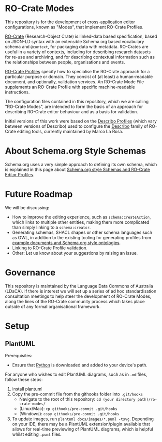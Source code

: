 # RO-Crate Modes

This repository is for the development of cross-application editor configurations, known as "Modes", that implement RO-Crate Profiles.

[RO-Crate] (Research-Object Crate) is linked-data based specification, based on JSON-LD syntax with an extensible Schema.org based vocabulary schema and `@context`, for packaging data with metadata. RO-Crates are useful in a variety of contexts, including for describing research datasets for re-use and archiving, and for describing contextual information such as the relationships between people, organisations and events.

[RO-Crate Profiles] specify how to specialise the RO-Crate approach for a particular purpose or domain. They consist of (at least) a human-readable document, and optionally, validation services. An RO-Crate Mode File supplements an RO-Crate Profile with specific machine-readable instructions.

The configuration files contained in this repository, which we are calling "RO-Crate Modes", are intended to form the basis of an approach for describing RO-Crate editor behaviour and as a basis for validation.

Initial versions of this work were based on the [Describo Profiles] (which vary between versions of Describo) used to configure the [Describo] family of RO-Crate editing tools, currently maintained by Marco La Rosa.

# About Schema.org Style Schemas

Schema.org uses a very simple approach to defining its own schema, which is explained in this page about [Schema.org style Schemas and RO-Crate Editor Profiles](./docs/soss-profiles.md).

# Future Roadmap

We will be discussing:

- How to improve the editing experience, such as `schema:CreateAction`, which links to multiple other entities, making them more complicated than simply linking to a `schema:creator`.
- Generating schemas, SHACL shapes or other schema languages such as OWL, in addition to the existing tooling for generating profiles from [example documents and Schema.org style ontologies](./docs/soss-profiles.md).
- Linking to RO-Crate Profile validation.
- Other: Let us know about your suggestions by raising an issue.

# Governance

This repository is maintained by the Language Data Commons of Australia (LDaCA). If there is interest we will set up a series of ad hoc standardisation consultation meetings to help steer the development of RO-Crate Modes, along the lines of the RO-Crate community process which takes place outside of any formal organisational framework.

[RO-Crate]: https://www.researchobject.org/ro-crate/
[RO-Crate Profiles]: https://github.com/ResearchObject/ro-crate/blob/master/docs/1.2-DRAFT/profiles.md
[Describo]: https://describo.github.io/
[Describo Profiles]: https://github.com/describo/profiles/tree/master

# Setup

## PlantUML

Prerequisites:

- Ensure that [Python](https://www.python.org/downloads/) is downloaded and added to your device's path.

For anyone who wishes to edit PlantUML diagrams, such as in `.md` files, follow these steps: <br>

1. Install [plantuml](https://plantuml.com/starting)
2. Copy the pre-commit file from the githooks folder into `.git/hooks`
   - Navigate to the root of this repository: `cd (your directory path)/ro-crate-modes/`
   - (Linux/Mac): `cp githooks/pre-commit .git/hooks`
   - (Windows): `copy githooks/pre-commit .git/hooks`
3. To update images, run `plantuml docs/images/*.puml -tsvg`. Depending on your IDE, there may be a PlantUML extension/plugin available that allows for real-time previewing of PlantUML diagrams, which is helpful whilst editing `.puml` files.
